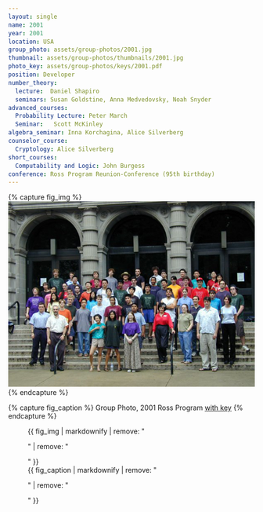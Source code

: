 ```yaml
---
layout: single
name: 2001
year: 2001
location: USA
group_photo: assets/group-photos/2001.jpg
thumbnail: assets/group-photos/thumbnails/2001.jpg
photo_key: assets/group-photos/keys/2001.pdf
position: Developer
number_theory:
  lecture:  Daniel Shapiro
  seminars: Susan Goldstine, Anna Medvedovsky, Noah Snyder
advanced_courses:
  Probability Lecture: Peter March
  Seminar:   Scott McKinley
algebra_seminar: Inna Korchagina, Alice Silverberg  
counselor_course:
  Cryptology: Alice Silverberg
short_courses:
  Computability and Logic: John Burgess
conference: Ross Program Reunion-Conference (95th birthday)
---
```

{% capture fig_img %}
[![2001](/assets/group-photos/2001.jpg)](/assets/group-photos/keys/2001.pdf)
{% endcapture %}

{% capture fig_caption %}
Group Photo, 2001 Ross Program [with key](/assets/group-photos/keys/2001.pdf)
{% endcapture %}

<figure>
  {{ fig_img | markdownify | remove: "<p>" | remove: "</p>" }}
  <figcaption>{{ fig_caption | markdownify | remove: "<p>" | remove: "</p>" }}</figcaption>
</figure>
